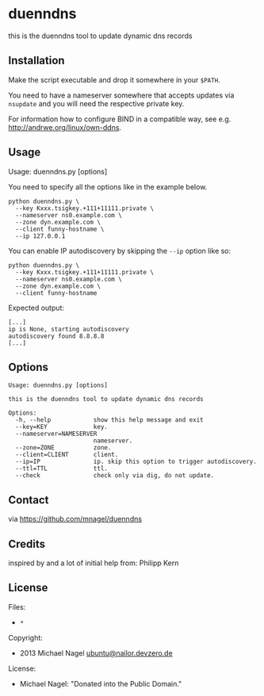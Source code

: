 # duenndns

this is the duenndns tool to update dynamic dns records

## Installation

Make the script executable and drop it somewhere in your `$PATH`.

You need to have a nameserver somewhere that accepts updates via `nsupdate`
and you will need the respective private key.

For information how to configure BIND in a compatible way,
see e.g. http://andrwe.org/linux/own-ddns.

## Usage

Usage: duenndns.py [options]

You need to specify all the options like in the example below.

```
python duenndns.py \
  --key Kxxx.tsigkey.+111+11111.private \
  --nameserver ns0.example.com \
  --zone dyn.example.com \
  --client funny-hostname \
  --ip 127.0.0.1
```

You can enable IP autodiscovery by skipping the `--ip` option like so:

```
python duenndns.py \
  --key Kxxx.tsigkey.+111+11111.private \
  --nameserver ns0.example.com \
  --zone dyn.example.com \
  --client funny-hostname
```
  
Expected output:

```
[...]
ip is None, starting autodiscovery
autodiscovery found 8.8.8.8
[...]
```

## Options

```
Usage: duenndns.py [options]

this is the duenndns tool to update dynamic dns records

Options:
  -h, --help            show this help message and exit
  --key=KEY             key.
  --nameserver=NAMESERVER
                        nameserver.
  --zone=ZONE           zone.
  --client=CLIENT       client.
  --ip=IP               ip. skip this option to trigger autodiscovery.
  --ttl=TTL             ttl.
  --check               check only via dig, do not update.
```

## Contact

via https://github.com/mnagel/duenndns

## Credits

inspired by and a lot of initial help from: Philipp Kern

## License

Files:

* `*`

Copyright:

* 2013 Michael Nagel ubuntu@nailor.devzero.de

License:

* Michael Nagel: "Donated into the Public Domain."
